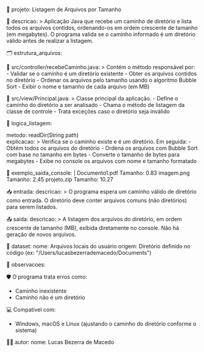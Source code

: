 📁 projeto: Listagem de Arquivos por Tamanho

📝 descricao: >
  Aplicação Java que recebe um caminho de diretório e lista todos os arquivos contidos,
  ordenando-os em ordem crescente de tamanho (em megabytes). O programa valida se o
  caminho informado é um diretório válido antes de realizar a listagem.

🗂️ estrutura_arquivos:

📄 src/controller/recebeCaminho.java: >
  Contém o método responsável por:
    - Validar se o caminho é um diretório existente
    - Obter os arquivos contidos no diretório
    - Ordenar os arquivos pelo tamanho usando o algoritmo Bubble Sort
    - Exibir o nome e tamanho de cada arquivo (em MB)

📄 src/view/Principal.java: >
  Classe principal da aplicação.
    - Define o caminho do diretório a ser analisado
    - Chama o método de listagem da classe de controle
    - Trata exceções caso o diretório seja inválido

🧠 logica_listagem:

metodo: readDir(String path)  
explicacao: >
  Verifica se o caminho existe e é um diretório. Em seguida:
    - Obtém todos os arquivos do diretório
    - Ordena os arquivos com Bubble Sort com base no tamanho em bytes
    - Converte o tamanho de bytes para megabytes
    - Exibe no console os arquivos com nome e tamanho formatado

💬 exemplo_saida_console: |
  Documento1.pdf      Tamanho: 0.83
  imagem.png          Tamanho: 2.45
  projeto.zip         Tamanho: 10.27

📥 entrada:
  descricao: >
    O programa espera um caminho válido de diretório como entrada. O diretório deve conter
    arquivos comuns (não diretórios) para serem listados.

📤 saida:
  descricao: >
    A listagem dos arquivos do diretório, em ordem crescente de tamanho (MB), exibida diretamente no console.
    Não há geração de novos arquivos.

🔗 dataset: 
  nome: Arquivos locais do usuário
  origem: Diretório definido no código (ex: "/Users/lucasbezerrademacedo/Documents")

📌 observacoes:

🛡️ O programa trata erros como:
  - Caminho inexistente
  - Caminho não é um diretório

💻 Compatível com:
  - Windows, macOS e Linux (ajustando o caminho do diretório conforme o sistema)

👨‍💻 autor: 
  nome: Lucas Bezerra de Macedo
